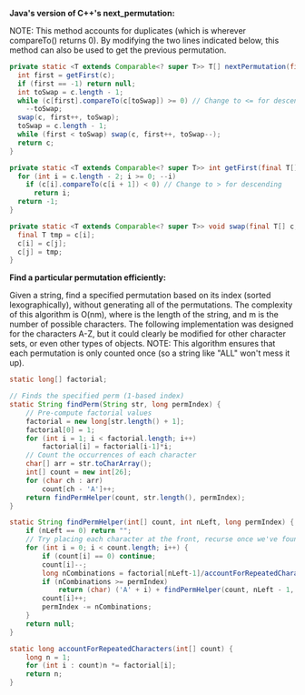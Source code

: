 **Java's version of C++'s next_permutation:**

NOTE: This method accounts for duplicates (which is wherever compareTo() returns 0). By modifying the two lines indicated below, this method can also be used to get the previous permutation.

```java
private static <T extends Comparable<? super T>> T[] nextPermutation(final T[] c) {
  int first = getFirst(c);
  if (first == -1) return null;
  int toSwap = c.length - 1;
  while (c[first].compareTo(c[toSwap]) >= 0) // Change to <= for descending
    --toSwap;
  swap(c, first++, toSwap);
  toSwap = c.length - 1;
  while (first < toSwap) swap(c, first++, toSwap--);
  return c;
}

private static <T extends Comparable<? super T>> int getFirst(final T[] c) {
  for (int i = c.length - 2; i >= 0; --i)
    if (c[i].compareTo(c[i + 1]) < 0) // Change to > for descending
      return i;
  return -1;
}

private static <T extends Comparable<? super T>> void swap(final T[] c, final int i, final int j) {
  final T tmp = c[i];
  c[i] = c[j];
  c[j] = tmp;
}
```

**Find a particular permutation efficiently:**

Given a string, find a specified permutation based on its index (sorted lexographically), without generating all of the permutations. The complexity of this algorithm is O(nm), where is the length of the string, and m is the number of possible characters. The following implementation was designed for the characters A-Z, but it could clearly be modified for other character sets, or even other types of objects. NOTE: This algorithm ensures that each permutation is only counted once (so a string like "ALL" won't mess it up).

```java
static long[] factorial;        

// Finds the specified perm (1-based index)
static String findPerm(String str, long permIndex) {
    // Pre-compute factorial values
    factorial = new long[str.length() + 1];
    factorial[0] = 1;
    for (int i = 1; i < factorial.length; i++)
        factorial[i] = factorial[i-1]*i;
    // Count the occurrences of each character
    char[] arr = str.toCharArray();
    int[] count = new int[26];
    for (char ch : arr)
        count[ch - 'A']++;
    return findPermHelper(count, str.length(), permIndex);
}

static String findPermHelper(int[] count, int nLeft, long permIndex) {
	if (nLeft == 0) return "";
	// Try placing each character at the front, recurse once we've found the right one
	for (int i = 0; i < count.length; i++) {
		if (count[i] == 0) continue;
		count[i]--;
		long nCombinations = factorial[nLeft-1]/accountForRepeatedCharacters(count);
		if (nCombinations >= permIndex)
			return (char) ('A' + i) + findPermHelper(count, nLeft - 1, permIndex);
		count[i]++;
		permIndex -= nCombinations;
	}
	return null;
}

static long accountForRepeatedCharacters(int[] count) {
	long n = 1;
	for (int i : count)n *= factorial[i];
	return n;
}
```
